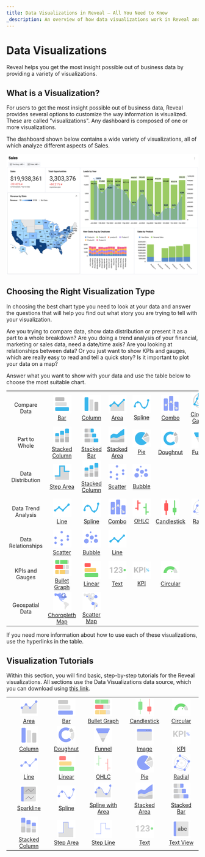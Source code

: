 ```yaml
---
title: Data Visualizations in Reveal – All You Need to Know  
_description: An overview of how data visualizations work in Reveal and how to customize them.
---
```


# Data Visualizations

Reveal helps you get the most insight possible out of business data by providing a variety of visualizations.

## What is a Visualization?

For users to get the most insight possible out of business data, Reveal provides several options to customize the way information is visualized. These are called "visualizations". Any dashboard is composed of one or more visualizations.

The dashboard shown below contains a wide variety of visualizations, all of which analyze different aspects of Sales.

![Reveal's log in screen](images/example-data-visualizations.png)

## Choosing the Right Visualization Type

In choosing the best chart type you need to look at your data and answer the questions that will help you find out what story you are trying to tell with your visualization.

Are you trying to compare data, show data distribution or present it as a part to a whole breakdown? Are you doing a trend analysis of your financial, marketing or sales data, need a date/time axis? Are you looking at relationships between data? Or you just want to show KPIs and gauges, which are really easy to read and tell a quick story? Is it important to plot your data on a map?

Answer what you want to show with your data and use the table below to choose the most suitable chart.

|                    |                                                                                                                                                                             |                                                                                                                                                                    |                                                                                             |                                                                                                   |                                                                                                            |                                                                                                            |                                                                                                                  |                                                        |                                                                             |                                                                             |
|:------------------:|:---------------------------------------------------------------------------------------------------------------------------------------------------------------------------:|:------------------------------------------------------------------------------------------------------------------------------------------------------------------:|:-------------------------------------------------------------------------------------------:|:-------------------------------------------------------------------------------------------------:|:----------------------------------------------------------------------------------------------------------:|:----------------------------------------------------------------------------------------------------------:|:----------------------------------------------------------------------------------------------------------------:|:------------------------------------------------------:|:---------------------------------------------------------------------------:|:---------------------------------------------------------------------------:|
| Compare Data   |                                          ![Bar Chart icon](images/bar-chart.png)<br/>[Bar](chart-types/category-charts.md)                                           |                                 ![Column Chart icon](images/column-chart.png)<br/>[Column](chart-types/category-charts.md)                                  | ![Area Chart icon](images/area-chart.png)<br/>[Area](chart-types/category-charts.md) | ![Spline Chart icon](images/spline-chart.png)<br/>[Spline](chart-types/category-charts.md) | ![Combo Chart icon](images/Combo-chart.png)<br/>[Combo](chart-types/combo-charts.md) | ![Circular Gauge icon](images/circular-chart.png)<br/>[Circular Gauge](chart-types/gauge-charts.md#circular-gauge) | ![Spline Area Chart icon](images/spline-area-chart.png)<br/>[Spline Area](chart-types/category-charts.md) | ![OHLC Chart icon](images/ohlc-chart.png)<br/>[OHLC](chart-types/financial-charts.md) | ![Candlestick Chart icon](images/candlestick-chart.png)<br/>[Candlestick](chart-types/financial-charts.md) | ![Time Series Chart icon](images/time-series-chart.png)<br/>[Time Series](chart-types/time-series-charts.md) |
| Part to Whole  |                          ![Stacked Column Chart icon](images/stacked-column-chart.png)<br/>[Stacked Column](chart-types/category-charts.md)                          |                          ![Stacked Bar Chart icon](images/stacked-bar-chart.png)<br/>[Stacked Bar](chart-types/category-charts.md)                          |       ![Stacked Area Chart icon](images/stacked-area-chart.png)<br/>[Stacked Area](chart-types/category-charts.md)        |                        ![Pie Chart icon](images/pie-chart.png)<br/>[Pie](chart-types/category-charts.md)                        |                     ![Doughnut Chart icon](images/doughnut-chart.png)<br/>[Doughnut](chart-types/category-charts.md)                     |                        ![Funnel Chart icon](images/funnel-chart.png)<br/>[Funnel](chart-types/category-charts.md)                        |                         ![Treemap Chart icon](images/treemap-chart.png)<br/>[Treemap](chart-types/treemap-charts.md)                          |                                                        |                                                                             |                                                                             |
| Data Distribution |                                 ![Step Area Chart icon](images/step-area-chart.png)<br/>[Step Area](chart-types/category-charts.md)                                  |                     ![Stacked Column Chart icon](images/stacked-column-chart.png)<br/>[Stacked Column](chart-types/category-charts.md)                      |                 ![Scatter Chart icon](images/scatter-chart.png)<br/>[Scatter](chart-types/scatter-bubble-charts.md)                 |                     ![Bubble Chart icon](images/bubble-chart.png)<br/>[Bubble](chart-types/scatter-bubble-charts.md)                      |                                                                                                            |                                                                                                            |                                                                                                                  |                                                        |                                                                             |                                                                             |
| Data Trend Analysis |                                         ![Line Chart icon](images/line-chart.png)<br/>[Line](chart-types/category-charts.md)                                         |                                 ![Spline Chart icon](images/spline-chart.png)<br/>[Spline](chart-types/category-charts.md)                                  |                    ![Combo Chart icon](images/Combo-chart.png)<br/>[Combo](chart-types/combo-charts.md)                    |                        ![OHLC Chart icon](images/ohlc-chart.png)<br/>[OHLC](chart-types/financial-charts.md)                         |                  ![Candlestick Chart icon](images/candlestick-chart.png)<br/>[Candlestick](chart-types/financial-charts.md)                   |                          ![Radial Chart icon](images/radial-chart.png)<br/>[Radial](chart-types/radial-charts.md)                          |                     ![Time Series Chart icon](images/time-series-chart.png)<br/>[Time Series](chart-types/time-series-charts.md)                      |                                                        |                                                                             |                                                                             |
| Data Relationships |                                 ![Scatter Chart icon](images/scatter-chart.png)<br/>[Scatter](chart-types/scatter-bubble-charts.md)                                  |                              ![Bubble Chart icon](images/bubble-chart.png)<br/>[Bubble](chart-types/scatter-bubble-charts.md)                               |                     ![Line Chart icon](images/line-chart.png)<br/>[Line](chart-types/category-charts.md)                      |                                                                                                   |                                                                                                            |                                                                                                            |                                                                                                                  |                                                        |                                                                             |                                                                             |
| KPIs and Gauges |                        ![Bullet Graph Gauge icon](images/bullet-graph-gauge.png)<br/>[Bullet Graph](chart-types/gauge-charts.md#bullet-graph)                        |                            ![Linear Gauge icon](images/linear-gauge.png)<br/>[Linear](chart-types/gauge-charts.md#linear-gauge)                             |                     ![Text Chart icon](images/text-gauge.png)<br/>[Text](chart-types/gauge-charts.md#text-gauge)                      |                             ![KPI Gauge icon](images/kpi.png)<br/>[KPI](chart-types/kpi-gauge.md)                             |                       ![Circular Gauge icon](images/circular-gauge.png)<br/>[Circular](chart-types/gauge-charts.md#circular-gauge)                       |                                                                                                            |                                                                                                                  |                                                        |                                                                             |                                                                             |
| Geospatial Data |                                ![Choropleth Map icon](images/choropleth-map.png)<br/>[Choropleth Map](chart-types/choropleth-map.md)                                 |                                  ![Scatter Map icon](images/scatter-map.png)<br/>[Scatter Map](chart-types/scatter-map.md)                                  |                                                                                             |                                                                                                   |                                                                                                            |                                                                                                            |                                                                                                                  |                                                        |                                                                             |                                                                             |



If you need more information about how to use each of these visualizations, use the hyperlinks in the table.

## Visualization Tutorials

Within this section, you will find basic, step-by-step tutorials for the Reveal visualizations. All sections use the Data Visualizations data source, which you can download using <a href="/data/Reveal_Visualization_Tutorials.xlsx" download>this link</a>.

| | | | | |
|:-:|:-:|:-:|:-:|:-:|
| ![Area Chart](images/area-chart-icon.png)<br/>[Area](tutorials-simple-charts.md) | ![Bar Chart](images/bar-chart-icon.png)<br/>[Bar](tutorials-simple-charts.md) | ![Bullet Graph Gauge](images/bullet-graph-icon.png)<br/>[Bullet Graph](tutorials-gauge.md#creating-a-bullet-graph) | ![Candlestick Chart](images/candlestick-chart-icon.png)<br/>[Candlestick](tutorials-candlestick.md) | ![Circular Gauge](images/circular-gauge-icon.png)<br/>[Circular](tutorials-gauge.md#creating-a-circular-gauge) |
| ![Column Chart](images/column-chart-icon.png)<br/>[Column](tutorials-simple-charts.md) | ![Doughnut Chart](images/doughnut-chart-icon.png)<br/>[Doughnut](tutorials-simple-charts.md) | ![Funnel Chart](images/funnel-chart-icon.png)<br/>[Funnel](tutorials-simple-charts.md) | ![Web View](images/image-view-icon.png)<br/>[Image](tutorials-image.md) | ![kpi](images/kpi-icon.png)<br/>[KPI](tutorials-kpi-gauge.md) |
| ![Line Chart](images/line-chart-icon.png)<br/>[Line](tutorials-simple-charts.md) | ![Linear Gauge](images/linear-gauge-icon.png)<br/>[Linear](tutorials-gauge.md#creating-a-linear-gauge) | ![OHLC Chart](images/ohlc-chart-icon.png)<br/>[OHLC](tutorials-ohlc.md) | ![Pie Chart](images/pie-chart-icon.png)<br/>[Pie](tutorials-simple-charts.md) | ![Circular Chart](images/radial-chart-icon.png)<br/>[Radial](tutorials-simple-charts.md) |
| ![Sparkline Chart](images/sparkline-chart-icon.png)<br/>[Sparkline](tutorials-sparkline-charts.md) | ![Spline Chart](images/spline-chart-icon.png)<br/>[Spline](tutorials-simple-charts.md) | ![Spline Area](images/spline-area-icon.png)<br/>[Spline with Area](tutorials-simple-charts.md) | ![Stacked Area Chart](images/stacked-area-chart-icon.png)<br/>[Stacked Area](tutorials-stacked-charts.md) | ![Stacked Bar Chart](images/stacked-bar-chart-icon.png)<br/>[Stacked Bar](tutorials-stacked-charts.md) |
| ![Stacked Column Chart](images/stacked-column-chart-icon.png)<br/>[Stacked Column](tutorials-stacked-charts.md) | ![Step Area Chart](images/step-area-chart-icon.png)<br/>[Step Area](tutorials-simple-charts.md) | ![Step Line Chart](images/step-line-chart-icon.png)<br/>[Step Line](tutorials-simple-charts.md) | ![Text Gauge](images/text-gauge-icon.png)<br/>[Text](tutorials-gauge.md#creating-a-text-gauge) | ![Text View](images/text-view-icon.png)<br/>[Text View](tutorials-text-view.md) |
